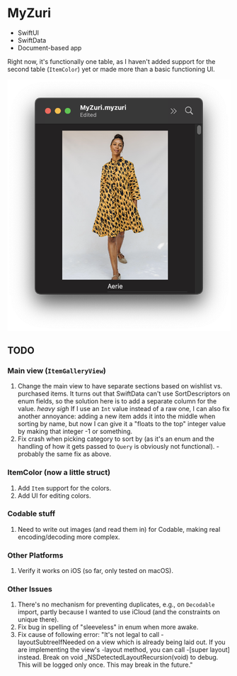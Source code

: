 # MyZuri

* SwiftUI
* SwiftData
* Document-based app

Right now, it's functionally one table, as I haven't added support for the second table (`ItemColor`) yet or made more than a basic functioning UI.

![App screenshot showing Zuri dress that's Swifty](ReadmeImages/zuri-aerie-screenshot.png "App screenshot showing Zuri dress that's Swifty")

## TODO


### Main view (`ItemGalleryView`)
1. Change the main view to have separate sections based on wishlist vs. purchased items. It turns out that SwiftData can't use SortDescriptors on enum fields, so the solution here is to add a separate column for the value. *heavy sigh* If I use an `Int` value instead of a raw one, I can also fix another annoyance: adding a new item adds it into the middle when sorting by name, but now I can give it a "floats to the top" integer value by making that integer -1 or something.
2. Fix crash when picking category to sort by (as it's an enum and the handling of how it gets passed to `Query` is obviously not functional). - probably the same fix as above.

### ItemColor (now a little struct)

1. Add `Item` support for the colors.
2. Add UI for editing colors.

### Codable stuff
1. Need to write out images (and read them in) for Codable, making real encoding/decoding more complex.

### Other Platforms
1. Verify it works on iOS (so far, only tested on macOS).

### Other Issues
1. There's no mechanism for preventing duplicates, e.g., on `Decodable` import, partly because I wanted to use iCloud (and the constraints on unique there).
2. Fix bug in spelling of "sleeveless" in enum when more awake.
3. Fix cause of following error: "It's not legal to call -layoutSubtreeIfNeeded on a view which is already being laid out.  If you are implementing the view's -layout method, you can call -[super layout] instead.  Break on void _NSDetectedLayoutRecursion(void) to debug.  This will be logged only once.  This may break in the future."
